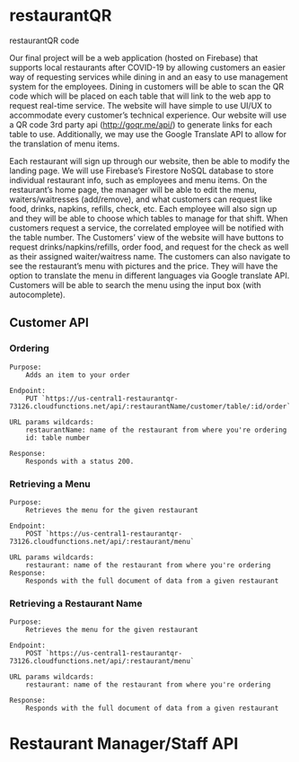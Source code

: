 # restaurantQR

restaurantQR code

Our final project will be a web application (hosted on Firebase) that supports local restaurants after COVID-19 by allowing customers an easier way of requesting services while dining in and an easy to use management system for the employees. Dining in customers will be able to scan the QR code which will be placed on each table that will link to the web app to request real-time service. The website will have simple to use UI/UX to accommodate every customer’s technical experience. Our website will use a QR code 3rd party api (http://goqr.me/api/) to generate links for each table to use. Additionally, we may use the Google Translate API to allow for the translation of menu items.

Each restaurant will sign up through our website, then be able to modify the landing page. We will use Firebase’s Firestore NoSQL database to store individual restaurant info, such as employees and menu items. On the restaurant’s home page, the manager will be able to edit the menu, waiters/waitresses (add/remove), and what customers can request like food, drinks, napkins, refills, check, etc. Each employee will also sign up and they will be able to choose which tables to manage for that shift. When customers request a service, the correlated employee will be notified with the table number.
The Customers’ view of the website will have buttons to request drinks/napkins/refills, order food, and request for the check as well as their assigned waiter/waitress name. The customers can also navigate to see the restaurant’s menu with pictures and the price. They will have the option to translate the menu in different languages via Google translate API. Customers will be able to search the menu using the input box (with autocomplete).

## Customer API

### Ordering

	Purpose: 
		Adds an item to your order

	Endpoint: 
		PUT `https://us-central1-restaurantqr-73126.cloudfunctions.net/api/:restaurantName/customer/table/:id/order`

	URL params wildcards:
		restaurantName: name of the restaurant from where you're ordering
		id: table number

	Response: 
		Responds with a status 200.

### Retrieving a Menu

	Purpose: 
		Retrieves the menu for the given restaurant

	Endpoint: 
		POST `https://us-central1-restaurantqr-73126.cloudfunctions.net/api/:restaurant/menu`

	URL params wildcards:
		restaurant: name of the restaurant from where you're ordering
	Response: 
		Responds with the full document of data from a given restaurant

### Retrieving a Restaurant Name

	Purpose: 
		Retrieves the menu for the given restaurant

	Endpoint: 
		POST `https://us-central1-restaurantqr-73126.cloudfunctions.net/api/:restaurant/menu`

	URL params wildcards:
		restaurant: name of the restaurant from where you're ordering

	Response: 
		Responds with the full document of data from a given restaurant

# Restaurant Manager/Staff API
